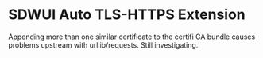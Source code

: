# SDWUI Auto TLS-HTTPS Extension
Appending more than one similar certificate to the certifi CA bundle causes problems upstream with
urllib/requests. Still investigating.
